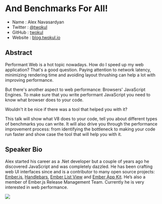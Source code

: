 # And Benchmarks For All!

* Name      : Alex Navasardyan
* Twitter   : [@twokul][]
* GitHub    : [twokul][]
* Website   : [blog.twokul.io][]

## Abstract

Performant Web is a hot topic nowadays. How do I speed up my web application? That's a good question.
Paying attention to network latency, minimizing rendering time and avoiding layout thrushing can help
a lot with improving performance.

But there's another aspect to web performance: Browsers' JavaScript Engines. To make sure that you write
performant JavaScript you need to know what browser does to your code.

Wouldn't it be nice if there was a tool that helped you with it?

This talk will show what V8 does to your code, tell you about different types of benchmarks you can write.
It will also drive you through the performance improvement process: from identifying the bottleneck to making
your code run faster and show case the tool that will help you with it.

## Speaker Bio

Alex started his career as a .Net developer but a couple of years ago he discovered JavaScript and was completely dazzled.
He has been crafting web UI interfaces since and is a contributor to many open source projects: [Ember.js](http://emberjs.com),
[Handlebars](http://handlebarsjs.com), [Ember List View](https://github.com/emberjs/list-view)
and [Ember App Kit](https://github.com/dockyard/ember-appkit-rails). He’s also a member of Ember.js Release Management Team.
Currently he is very interested in web performance.

![](https://raw.github.com/twokul/2014.cascadiajs.com/master/images/alexnavasardyan.jpg)

[@twokul]:http://twitter.com/twokul
[twokul]:http://github.com/twokul
[blog.twokul.io]:http://blog.twokul.io
